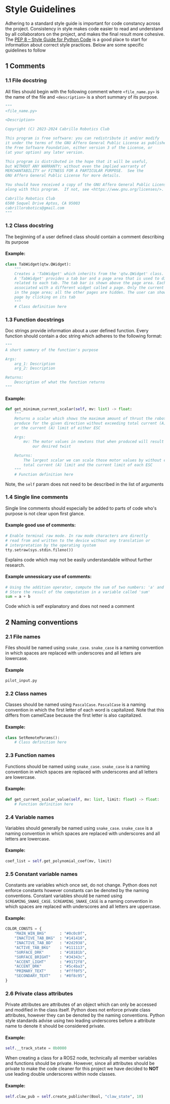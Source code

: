 # Style Guidelines

Adhering to a standard style guide is important for code constancy across the project. Consistency in style makes code easier to read and understand by all collaborators on the project, and makes the final result more cohesive.
The [PEP 8 – Style Guide for Python Code](https://peps.python.org/pep-0008/#function-annotations) is a good place to start for information about correct style practices. Below are some specific guidelines to follow

## 1 Comments
### 1.1 File docstring
All files should begin with the following comment where `<file_name.py>` is the name of the file and `<description>` is a short summary of its purpose.
```py
"""
<file_name.py>

<Description>

Copyright (C) 2023-2024 Cabrillo Robotics Club

This program is free software: you can redistribute it and/or modify
it under the terms of the GNU Affero General Public License as published by
the Free Software Foundation, either version 3 of the License, or
(at your option) any later version.

This program is distributed in the hope that it will be useful,
but WITHOUT ANY WARRANTY; without even the implied warranty of
MERCHANTABILITY or FITNESS FOR A PARTICULAR PURPOSE.  See the
GNU Affero General Public License for more details.

You should have received a copy of the GNU Affero General Public License
along with this program.  If not, see <https://www.gnu.org/licenses/>.

Cabrillo Robotics Club
6500 Soquel Drive Aptos, CA 95003
cabrillorobotics@gmail.com
"""
``` 
### 1.2 Class docstring
The beginning of a user defined class should contain a comment describing its purpose
#### Example:
```py
class TabWidget(qtw.QWidget):
    """
    Creates a 'TabWidget' which inherits from the 'qtw.QWidget' class. 
    A 'TabWidget' provides a tab bar and a page area that is used to display pages 
    related to each tab. The tab bar is shown above the page area. Each tab is 
    associated with a different widget called a page. Only the current page is shown 
    in the page area; all the other pages are hidden. The user can show a different 
    page by clicking on its tab
    """
    # Class definition here
```

### 1.3 Function docstrings
Doc strings provide information about a user defined function. Every function should contain a doc string which adheres to the following format:
```py
"""
A short summary of the function's purpose

Args:
    arg_1: Description
    arg_2: Description

Returns:
    Description of what the function returns
"""
```
#### Example:
```py
def get_minimum_current_scalar(self, mv: list) -> float:
    """
    Returns a scalar which shows the maximum amount of thrust the robot can 
    produce for the given direction without exceeding total current (A) limits, 
    or the current (A) limit of either ESC

    Args:
        mv: The motor values in newtons that when produced will result in
            our desired twist

    Returns:
        The largest scalar we can scale those motor values by without exceeding the 
        total current (A) limit and the current limit of each ESC
    """
    # Function definition here
```
Note, the `self` param does not need to be described in the list of arguments

### 1.4 Single line comments 
Single line comments should especially be added to parts of code who's purpose is not clear upon first glance.

#### Example good use of comments:
```py
# Enable terminal raw mode. In raw mode characters are directly 
# read from and written to the device without any translation or
# interpretation by the operating system
tty.setraw(sys.stdin.fileno())
```
Explains code which may not be easily understandable without further research. 

#### Example unnessicary use of comments:
```py
# Using the addition operator, compute the sum of two numbers: 'a' and 'b'.
# Store the result of the computation in a variable called 'sum'
sum = a + b
```
Code which is self explanatory and does not need a comment

## 2 Naming conventions

### 2.1 File names
Files should be named using `snake_case`. `snake_case` is a naming convention in which spaces are replaced with underscores and all letters are lowercase.
#### Example
```sh
pilot_input.py
```

### 2.2 Class names
Classes should be named using `PascalCase`. `PascalCase` is a naming convention in which the first letter of each word is capitalized. Note that this differs from camelCase because the first letter is also capitalized.
#### Example:
```py
class SetRemoteParams():
    # Class definition here
```

### 2.3 Function names
Functions should be named using `snake_case`. `snake_case` is a naming convention in which spaces are replaced with underscores and all letters are lowercase.
#### Example:
```py
def get_current_scalar_value(self, mv: list, limit: float) -> float:
    # Function definition here
```

### 2.4 Variable names
Variables should generally be named using `snake_case`. `snake_case` is a naming convention in which spaces are replaced with underscores and all letters are lowercase.
#### Example:
```py
coef_list = self.get_polynomial_coef(mv, limit)
```

### 2.5 Constant variable names
Constants are variables which once set, do not change. Python does not enforce constants however constants can be denoted by the naming conventions. Constant variables should be named using `SCREAMING_SNAKE_CASE`. `SCREAMING_SNAKE_CASE` is a naming convention in which spaces are replaced with underscores and all letters are uppercase.
#### Example:
```py
COLOR_CONSTS = {
    "MAIN_WIN_BKG"      : "#0c0c0f",
    "INACTIVE_TAB_BKG"  : "#141416",
    "INACTIVE_TAB_BD"   : "#2d2938",
    "ACTIVE_TAB_BKG"    : "#111113",
    "SURFACE_DRK"       : "#18181b",
    "SURFACE_BRIGHT"    : "#34343c",
    "ACCENT_LIGHT"      : "#9172f8",
    "ACCENT_DRK"        : "#5c4ba3",
    "PRIMARY_TEXT"      : "#fff0f5",
    "SECONDARY_TEXT"    : "#8f8c95",
}
```

### 2.6 Private class attributes
Private attributes are attributes of an object which can only be accessed and modified in the class itself. Python does not enforce private class attributes, however they can be denoted by the naming conventions. Python style standards advise using two leading underscores before a attribute name to denote it should be considered private.
#### Example:
```py
self.__track_state = 0b0000  
```
When creating a class for a ROS2 node, technically all member variables and functions should be private. However, since all attributes should be private to make the code cleaner for this project we have decided to **NOT** use leading double underscores within node classes.
#### Example:
```py
self.claw_pub = self.create_publisher(Bool, "claw_state", 10)
```